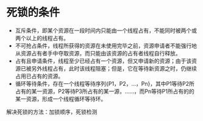 # 死锁的条件

* 互斥条件，即某个资源在一段时间内只能由一个线程占有，不能同时被两个或两个以上的线程占有。
* 不可抢占条件，线程所获得的资源在未使用完毕之前，资源申请者不能强行地从资源占有者手中夺取资源，而只能由该资源的占有者线程自行释放。
* 占有且申请条件，线程至少已经占有一个资源，但又申请新的资源；由于该资源已被另外线程占有，此时该线程阻塞；但是，它在等待新资源之时，仍继续占用已占有的资源。
* 循环等待条件，存在一个线程等待序列{P1，P2，...，Pn}，其中P1等待P2所占有的某一资源，P2等待P3所占有的某一源，......，而Pn等待P1所占有的的某一资源，形成一个线程循环等待环。

解决死锁的方法：加锁顺序，死锁检测